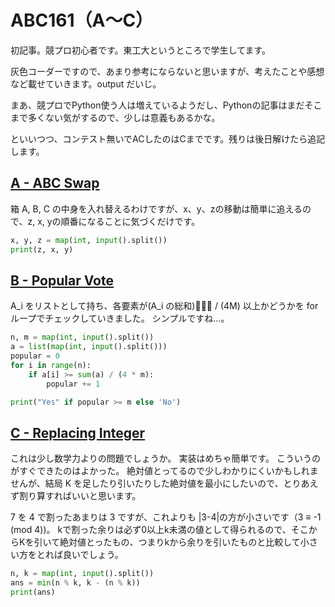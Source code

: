 # ABC161（A〜C）

初記事。競プロ初心者です。東工大というところで学生してます。

灰色コーダーですので、あまり参考にならないと思いますが、考えたことや感想など載せていきます。output だいじ。

まあ、競プロでPython使う人は増えているようだし、Pythonの記事はまだそこまで多くない気がするので、少しは意義もあるかな。

といいつつ、コンテスト無いでACしたのはCまでです。残りは後日解けたら追記します。

##  [A - ABC Swap](https://atcoder.jp/contests/abc161/tasks/abc161_a)

箱 A, B, C の中身を入れ替えるわけですが、x、y、zの移動は簡単に追えるので、z, x, yの順番になることに気づくだけです。

```Python
x, y, z = map(int, input().split())
print(z, x, y)
```

## [B - Popular Vote](https://atcoder.jp/contests/abc161/tasks/abc161_b)

A_i をリストとして持ち、各要素が(A_i の総和) / (4M) 以上かどうかを for ループでチェックしていきました。
シンプルですね...。

``` Python
n, m = map(int, input().split())
a = list(map(int, input().split()))
popular = 0
for i in range(n):
    if a[i] >= sum(a) / (4 * m):
        popular += 1

print("Yes" if popular >= m else 'No')
```

## [C - Replacing Integer](https://atcoder.jp/contests/abc161/tasks/abc161_c)

これは少し数学力よりの問題でしょうか。
実装はめちゃ簡単です。
こういうのがすぐできたのはよかった。
絶対値とってるので少しわかりにくいかもしれませんが、結局 K を足したり引いたりした絶対値を最小にしたいので、とりあえず割り算すればいいと思います。

7 を 4 で割ったあまりは 3 ですが、これよりも |3-4|の方が小さいです（3 ≡ -1 (mod 4))。
kで割った余りは必ず0以上k未満の値として得られるので、そこからKを引いて絶対値とったもの、つまりkから余りを引いたものと比較して小さい方をとれば良いでしょう。

``` Python
n, k = map(int, input().split())
ans = min(n % k, k - (n % k))
print(ans)
```
